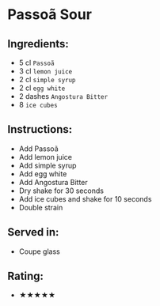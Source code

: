 # Passoã Sour

## Ingredients:
- 5 cl `Passoã`
- 3 cl `lemon juice`
- 2 cl `simple syrup`
- 2 cl `egg white`
- 2 dashes `Angostura Bitter`
- 8 `ice cubes`

## Instructions:
- Add Passoã
- Add lemon juice
- Add simple syrup
- Add egg white
- Add Angostura Bitter
- Dry shake for 30 seconds
- Add ice cubes and shake for 10 seconds
- Double strain

## Served in:
- Coupe glass

## Rating:
- ★★★★★